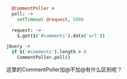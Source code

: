 ```coffeescript

  @CommentPoller =
  poll: ->
    setTimeout @request, 5000

  request: ->
    $.get($('#comments').data('url'))

jQuery ->
  if $('#comments').length > 0
    CommentPoller.poll()

```

这里的CommentPoller加@不加@有什么区别呢？

